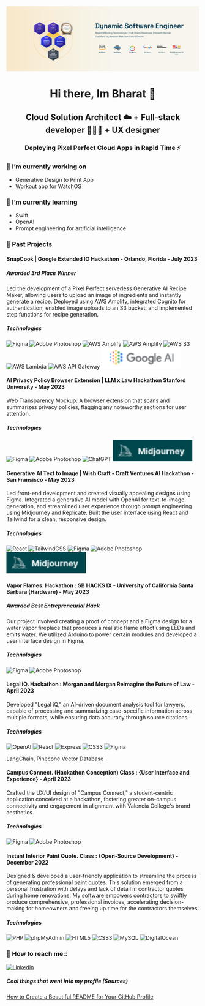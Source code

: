 ![banner](./images/Bharat_Katyal_linkedinCover.png?raw=true)      

<p align="center">
  <h1 align="center" >Hi there, Im Bharat 👋</h1>
  
  <h2 align="center" >Cloud Solution Architect ☁️ + Full-stack developer 👨🏽‍💻 + UX designer </h2>
  <h3 align="center" >Deploying Pixel Perfect Cloud Apps in Rapid Time ⚡</h3>

</p>                                                                                                                

### 🔭 I’m currently working on
<!-- Currently, I'm working on two exciting projects that showcase my skills and dedication. Firstly, I'm developing a Generative Design to Print App, leveraging cutting-edge technologies to enable users to transform their creative ideas into tangible, printable designs. Additionally, I'm building a workout app specifically designed for WatchOS, aiming to enhance fitness tracking and provide a personalized workout experience on Apple Watches. -->
- Generative Design to Print App
- Workout app for WatchOS

### 🌱 I’m currently learning
<!-- I'm always eager to expand my knowledge and stay up-to-date with the latest advancements. Currently, I'm immersed in learning Swift, which enables me to develop robust and intuitive iOS applications. Moreover, I'm diving into the realm of OpenAI and prompt engineering for artificial intelligence, exploring ways to harness the power of AI in various domains. -->
- Swift
- OpenAI 
- Prompt engineering for artificial intelligence


### 🚀 Past Projects

#### SnapCook |  Google Extended IO Hackathon - Orlando, Florida            - July 2023
#####  Awarded 3rd Place Winner

Led the development of a Pixel Perfect serverless Generative AI Recipe Maker, allowing users to upload an image of ingredients and instantly generate a recipe.
Deployed using AWS Amplify, integrated Cognito for authentication, enabled image uploads to an S3 bucket, and implemented step functions for recipe generation.
#####  Technologies 
![Figma](https://img.shields.io/badge/figma-%23F24E1E.svg?style=for-the-badge&logo=figma&logoColor=white)
![Adobe Photoshop](https://img.shields.io/badge/adobe%20photoshop-%2331A8FF.svg?style=for-the-badge&logo=adobe%20photoshop&logoColor=white)
![AWS Amplify](https://img.shields.io/badge/Amazon_AWS-FF9900?style=for-the-badge&logo=amazonaws&logoColor=white)
![AWS Amplify](https://img.shields.io/badge/AWS%20Amplify-FF9900.svg?style=for-the-badge&logo=AWS-Amplify&logoColor=white)
![AWS S3](https://img.shields.io/badge/Amazon%20S3-569A31.svg?style=for-the-badge&logo=Amazon-S3&logoColor=white)
![AWS Lambda](https://img.shields.io/badge/AWS%20Lambda-FF9900.svg?style=for-the-badge&logo=AWS-Lambda&logoColor=white)
![AWS API Gateway](https://img.shields.io/badge/Amazon%20API%20Gateway-FF4F8B.svg?style=for-the-badge&logo=Amazon-API-Gateway&logoColor=white)
![PaLM API](https://raw.githubusercontent.com/BharatKatyal/bharatkatyal/f6e8764a6b3e4cbc846ba39f6987c9bf2bb8c406/images/GoogleAI.svg)


#### AI Privacy Policy Browser Extension | LLM x Law Hackathon Stanford University               - May 2023
Web Transparency Mockup: A browser extension that scans and summarizes privacy policies, flagging any noteworthy sections for user attention.
#####  Technologies 
![Figma](https://img.shields.io/badge/figma-%23F24E1E.svg?style=for-the-badge&logo=figma&logoColor=white)
![Adobe Photoshop](https://img.shields.io/badge/adobe%20photoshop-%2331A8FF.svg?style=for-the-badge&logo=adobe%20photoshop&logoColor=white)
![ChatGPT](https://img.shields.io/badge/chatGPT-74aa9c?style=for-the-badge&logo=openai&logoColor=white)
![Midjourney](https://raw.githubusercontent.com/BharatKatyal/bharatkatyal/e3049657e9f30a72e3a59b6eed08d87559f0b3cb/images/Midjourney.svg)


#### Generative AI Text to Image | Wish Craft - Craft Ventures AI Hackathon - San Fransisco              - May 2023
Led front-end development and created visually appealing designs using Figma. Integrated a generative AI model with OpenAI for text-to-image generation, and streamlined user experience through prompt engineering using Midjourney and Replicate. Built the user interface using React and Tailwind for a clean, responsive design.
#####  Technologies 
![React](https://img.shields.io/static/v1?style=for-the-badge&message=React&color=222222&logo=React&logoColor=61DAFB&label=)
![TailwindCSS](https://img.shields.io/badge/tailwindcss-%2338B2AC.svg?style=for-the-badge&logo=tailwind-css&logoColor=white)
![Figma](https://img.shields.io/badge/figma-%23F24E1E.svg?style=for-the-badge&logo=figma&logoColor=white)
![Adobe Photoshop](https://img.shields.io/badge/adobe%20photoshop-%2331A8FF.svg?style=for-the-badge&logo=adobe%20photoshop&logoColor=white)
![Midjourney](https://raw.githubusercontent.com/BharatKatyal/bharatkatyal/e3049657e9f30a72e3a59b6eed08d87559f0b3cb/images/Midjourney.svg)



#### Vapor Flames.  Hackathon : SB HACKS IX - University of California Santa Barbara (Hardware)               - May 2023
#####  Awarded Best Entrepreneurial Hack
Our project involved creating a proof of concept and a Figma design for a water vapor fireplace that produces a realistic flame effect using LEDs and emits water. We utilized Arduino to power certain modules and developed a user interface design in Figma.
#####  Technologies 
![Figma](https://img.shields.io/badge/figma-%23F24E1E.svg?style=for-the-badge&logo=figma&logoColor=white)
![Adobe Photoshop](https://img.shields.io/badge/adobe%20photoshop-%2331A8FF.svg?style=for-the-badge&logo=adobe%20photoshop&logoColor=white)



#### Legal iQ.  Hackathon : Morgan and Morgan Reimagine the Future of Law                 - April 2023
Developed "Legal iQ," an AI-driven document analysis tool for lawyers, capable of processing and summarizing case-specific information across multiple formats, while ensuring data accuracy through source citations.
#####  Technologies 
![OpenAI](https://img.shields.io/static/v1?style=for-the-badge&message=OpenAI&color=412991&logo=OpenAI&logoColor=FFFFFF&label=)
![React](https://img.shields.io/static/v1?style=for-the-badge&message=React&color=222222&logo=React&logoColor=61DAFB&label=)
![Express](https://img.shields.io/static/v1?style=for-the-badge&message=Express&color=000000&logo=Express&logoColor=FFFFFF&label=)
![CSS3](https://img.shields.io/static/v1?style=for-the-badge&message=CSS3&color=1572B6&logo=CSS3&logoColor=FFFFFF&label=)
![Figma](https://img.shields.io/badge/figma-%23F24E1E.svg?style=for-the-badge&logo=figma&logoColor=white)

LangChain, Pinecone Vector Database


#### Campus Connect. (Hackathon Conception)  Class : {User Interface and Experience}                              - April 2023
Crafted the UX/UI design of "Campus Connect," a student-centric application conceived at a hackathon, fostering greater on-campus connectivity and engagement in alignment with Valencia College's brand aesthetics.
#####  Technologies 
![Figma](https://img.shields.io/badge/figma-%23F24E1E.svg?style=for-the-badge&logo=figma&logoColor=white)
![Adobe Photoshop](https://img.shields.io/badge/adobe%20photoshop-%2331A8FF.svg?style=for-the-badge&logo=adobe%20photoshop&logoColor=white)



#### Instant Interior Paint Quote. Class : {Open-Source Development}                      - December 2022
Designed & developed a user-friendly application to streamline the process of generating professional paint quotes. This solution emerged from a personal frustration with delays and lack of detail in contractor quotes during home renovations. My software empowers contractors to swiftly produce comprehensive, professional invoices, accelerating decision-making for homeowners and freeing up time for the contractors themselves.
#####  Technologies 
![PHP](https://img.shields.io/static/v1?style=for-the-badge&message=PHP&color=777BB4&logo=PHP&logoColor=FFFFFF&label=)
![phpMyAdmin](https://img.shields.io/static/v1?style=for-the-badge&message=phpMyAdmin&color=6C78AF&logo=phpMyAdmin&logoColor=FFFFFF&label=)
![HTML5](https://img.shields.io/static/v1?style=for-the-badge&message=HTML5&color=E34F26&logo=HTML5&logoColor=FFFFFF&label=)
![CSS3](https://img.shields.io/static/v1?style=for-the-badge&message=CSS3&color=1572B6&logo=CSS3&logoColor=FFFFFF&label=)
![MySQL](https://img.shields.io/static/v1?style=for-the-badge&message=MySQL&color=4479A1&logo=MySQL&logoColor=FFFFFF&label=)
![DigitalOcean](https://img.shields.io/static/v1?style=for-the-badge&message=DigitalOcean&color=0080FF&logo=DigitalOcean&logoColor=FFFFFF&label=)



<!-- ### 💬 Ask me about 
 -->
### 🤝 How to reach me::
[![LinkedIn](https://img.shields.io/static/v1?style=for-the-badge&message=LinkedIn&color=0A66C2&logo=LinkedIn&logoColor=FFFFFF&label=)](https://www.linkedin.com/in/bharatkatyal)


#####  Cool things that went into my profile (Sources)
[How to Create a Beautiful README for Your GitHub Profile](https://yushi95.medium.com/how-to-create-a-beautiful-readme-for-your-github-profile-36957caa711c)





<!-- 
### Things I code With
![Java](https://img.shields.io/badge/java-%23ED8B00.svg?style=for-the-badge&logo=openjdk&logoColor=white)
![JavaScript](https://img.shields.io/badge/javascript-%23323330.svg?style=for-the-badge&logo=javascript&logoColor=%23F7DF1E)
![PHP](https://img.shields.io/badge/php-%23777BB4.svg?style=for-the-badge&logo=php&logoColor=white)
![Express.js](https://img.shields.io/badge/express.js-%23404d59.svg?style=for-the-badge&logo=express&logoColor=%2361DAFB)
![Flutter](https://img.shields.io/badge/Flutter-%2302569B.svg?style=for-the-badge&logo=Flutter&logoColor=white)
![NodeJS](https://img.shields.io/badge/node.js-6DA55F?style=for-the-badge&logo=node.js&logoColor=white)
![React](https://img.shields.io/badge/react-%2320232a.svg?style=for-the-badge&logo=react&logoColor=%2361DAFB)
![React Native](https://img.shields.io/badge/react_native-%2320232a.svg?style=for-the-badge&logo=react&logoColor=%2361DAFB)
![HTML5](https://img.shields.io/badge/html5-%23E34F26.svg?style=for-the-badge&logo=html5&logoColor=white)
![CSS3](https://img.shields.io/badge/css3-%231572B6.svg?style=for-the-badge&logo=css3&logoColor=white)
                                                                                                                                                    


### Database
 ![MongoDB](https://img.shields.io/badge/MongoDB-%234ea94b.svg?style=for-the-badge&logo=mongodb&logoColor=white)
![Firebase](https://img.shields.io/badge/Firebase-039BE5?style=for-the-badge&logo=Firebase&logoColor=white)
![MySQL](https://img.shields.io/badge/mysql-%2300f.svg?style=for-the-badge&logo=mysql&logoColor=white)

                                                                                                                                                      
### Design & Marketing 
![Adobe](https://img.shields.io/badge/adobe-%23FF0000.svg?style=for-the-badge&logo=adobe&logoColor=white)
![Adobe Photoshop](https://img.shields.io/badge/adobe%20photoshop-%2331A8FF.svg?style=for-the-badge&logo=adobe%20photoshop&logoColor=white)
![Canva](https://img.shields.io/badge/Canva-%2300C4CC.svg?style=for-the-badge&logo=Canva&logoColor=white)
![Figma](https://img.shields.io/badge/figma-%23F24E1E.svg?style=for-the-badge&logo=figma&logoColor=white)
![Shopify](https://img.shields.io/static/v1?style=for-the-badge&message=Shopify&color=222222&logo=Shopify&logoColor=7AB55C&label=)
![WordPress](https://img.shields.io/static/v1?style=for-the-badge&message=WordPress&color=21759B&logo=WordPress&logoColor=FFFFFF&label=)
 -->
<!-- <a href=”https://www.linkedin.com/in/bharatkatyal/"><img align=”left” src=”https://github.com/BharatKatyal/bharatkatyal/blob/a4cb05052c1749fdde352716f1a329bb0a6cfbb8/images/linkedin.png" alt=”Yu Shi | LinkedIn” width=”21px”/></a> -->

                                                                                                                                        
                                                                                                                                                      
                                                                                                                                                      
<!-- STAT DISPLAY WIDGETS
[![Anurag's GitHub stats](https://github-readme-stats.vercel.app/api?username=bharatkatyal)](https://github.com/anuraghazra/github-readme-stats)
[![Top Langs](https://github-readme-stats.vercel.app/api/top-langs/?username=bharatkatyal)](https://github.com/anuraghazra/github-readme-stats) -->

                                                                                                                                                      


<!--
**BharatKatyal/bharatkatyal** is a ✨ _special_ ✨ repository because its `README.md` (this file) appears on your GitHub profile.

Here are some ideas to get you started:
For ICONS -Sheild Icons

- 🔭 I’m currently working on ...
Building AI-T-Shirt App
- 🌱 I’m currently learning ...
AWS
- 👯 I’m looking to collaborate on ...
Build Soutions 
- 🤔 I’m looking for help with ...
Learning about API - Building Software Solutions 
- 💬 Ask me about ...
- 📫 How to reach me: ...
- 😄 Pronouns: ...
- ⚡ Fun fact: ...
-->

